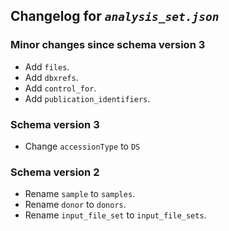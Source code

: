 ## Changelog for *`analysis_set.json`*

### Minor changes since schema version 3

* Add `files`.
* Add `dbxrefs`.
* Add `control_for`.
* Add `publication_identifiers`.

### Schema version 3

* Change `accessionType` to `DS`

### Schema version 2

* Rename `sample` to `samples`.
* Rename `donor` to `donors`.
* Rename `input_file_set` to `input_file_sets`.
